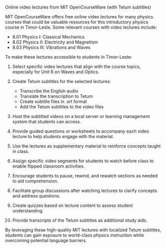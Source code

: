 Online video lectures from MIT OpenCourseWare (with Tetum subtitles)

MIT OpenCourseWare offers free online video lectures for many physics courses that could be valuable resources for this introductory physics course in Timor-Leste. Some relevant courses with video lectures include:

- 8.01 Physics I: Classical Mechanics
- 8.02 Physics II: Electricity and Magnetism  
- 8.03 Physics III: Vibrations and Waves

To make these lectures accessible to students in Timor-Leste:

1. Select specific video lectures that align with the course topics, especially for Unit 6 on Waves and Optics.

2. Create Tetum subtitles for the selected lectures:
   - Transcribe the English audio
   - Translate the transcription to Tetum
   - Create subtitle files in .srt format
   - Add the Tetum subtitles to the video files

3. Host the subtitled videos on a local server or learning management system that students can access.

4. Provide guided questions or worksheets to accompany each video lecture to help students engage with the material.

5. Use the lectures as supplementary material to reinforce concepts taught in class.

6. Assign specific video segments for students to watch before class to enable flipped classroom activities.

7. Encourage students to pause, rewind, and rewatch sections as needed to aid comprehension.

8. Facilitate group discussions after watching lectures to clarify concepts and address questions.

9. Create quizzes based on lecture content to assess student understanding.

10. Provide transcripts of the Tetum subtitles as additional study aids.

By leveraging these high-quality MIT lectures with localized Tetum subtitles, students can gain exposure to world-class physics instruction while overcoming potential language barriers.
